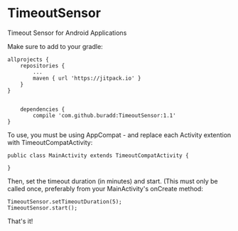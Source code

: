 # TimeoutSensor
Timeout Sensor for Android Applications

Make sure to add to your gradle:

	allprojects {
		repositories {
			...
			maven { url 'https://jitpack.io' }
		}
	}
    
    
    	dependencies {
	        compile 'com.github.buradd:TimeoutSensor:1.1'
	}





To use, you must be using AppCompat - and replace each Activity extention with TimeoutCompatActivity:
    
    public class MainActivity extends TimeoutCompatActivity {
    
    }


Then, set the timeout duration (in minutes) and start. (This must only be called once, preferably from your MainActivity's onCreate method:

    TimeoutSensor.setTimeoutDuration(5);
    TimeoutSensor.start();
   
   
That's it!
